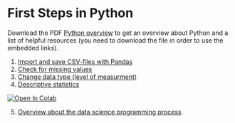 

# First Steps in Python

Download the PDF [Python overview](https://github.com/kirenz/first_steps_in_python/blob/master/Python_overview.pdf) to get an overview about Python and a list of helpful resources (you need to download the file in order to use the embedded links).


1) [Import and save CSV-files with Pandas](https://github.com/kirenz/first_steps_in_python/blob/master/1_pandas_import_save_csv.ipynb)
2) [Check for missing values](https://github.com/kirenz/first_steps_in_python/blob/master/2_data_tidying_missing_values.ipynb) 
3) [Change data type (level of measurment)](https://github.com/kirenz/first_steps_in_python/blob/master/3_level_of_measurement.ipynb)
4) [Descriptive statistics](https://github.com/kirenz/first_steps_in_python/blob/master/4_descriptive_statistics.ipynb)

  [![Open In Colab](https://colab.research.google.com/assets/colab-badge.svg)](https://colab.research.google.com/github/kirenz/first_steps_in_python/blob/master/4_descriptive_statistics.ipynb)

5) [Overview about the data science programming process](https://github.com/kirenz/first_steps_in_python)
